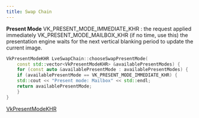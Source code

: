 ```yaml
---
title: Swap Chain
---
```


**Present Mode**
VK_PRESENT_MODE_IMMEDIATE_KHR : the request applied immediately
VK_PRESENT_MODE_MAILBOX_KHR (if no time, use this) the presentation engine waits for the next vertical blanking period to update the current image.
```cpp
VkPresentModeKHR LveSwapChain::chooseSwapPresentMode(
	const std::vector<VkPresentModeKHR> &availablePresentModes) {
	for (const auto &availablePresentMode : availablePresentModes) {
	if (availablePresentMode == VK_PRESENT_MODE_IMMEDIATE_KHR) {
	std::cout << "Present mode: Mailbox" << std::endl;
	return availablePresentMode;
	}
}
```
[VkPresentModeKHR](https://registry.khronos.org/vulkan/specs/latest/man/html/VkPresentModeKHR.html)


